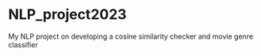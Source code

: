 # NLP_project2023
My NLP project on developing a cosine similarity checker and movie genre classifier
